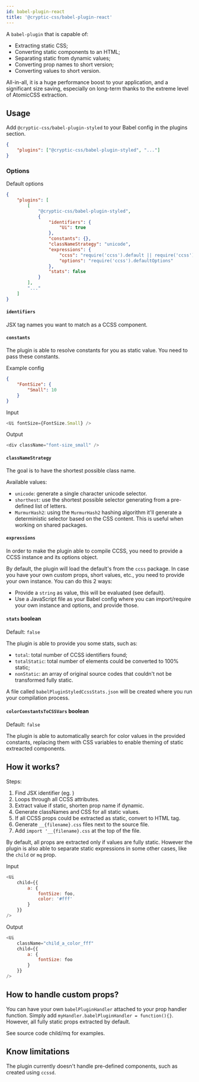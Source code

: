 ```yaml
---
id: babel-plugin-react
title: '@cryptic-css/babel-plugin-react'
---
```


A `babel-plugin` that is capable of:

-   Extracting static CSS;
-   Converting static components to an HTML;
-   Separating static from dynamic values;
-   Converting prop names to short version;
-   Converting values to short version.

All-in-all, it is a huge performance boost to your application, and a significant size saving,
especially on long-term thanks to the extreme level of AtomicCSS extraction.

## Usage

Add `@cryptic-css/babel-plugin-styled` to your Babel config in the plugins section.

```json
{
    "plugins": ["@cryptic-css/babel-plugin-styled", "..."]
}
```

### Options

Default options

```json
{
    "plugins": [
        [
            "@cryptic-css/babel-plugin-styled",
            {
                "identifiers": {
                    "Ui": true
                },
                "constants": {},
                "classNameStrategy": "unicode",
                "expressions": {
                    "ccss": "require('ccss').default || require('ccss')",
                    "options": "require('ccss').defaultOptions"
                },
                "stats": false
            }
        ],
        "..."
    ]
}
```

#### `identifiers`

JSX tag names you want to match as a CCSS component.

#### `constants`

The plugin is able to resolve constants for you as static value. You need to pass these constants.

Example config

```json
{
    "FontSize": {
        "Small": 10
    }
}
```

Input

```js
<Ui fontSize={FontSize.Small} />
```

Output

```js
<div className="font-size_small" />
```

#### `classNameStrategy`

The goal is to have the shortest possible class name.

Available values:

-   `unicode`: generate a single character unicode selector.
-   `shorthest`: use the shortest possible selector generating from a pre-defined list of letters.
-   `MurmurHash2`: using the `MurmurHash2` hashing algorithm it'll generate a deterministic selector based on the
    CSS content. This is useful when working on shared packages.

#### `expressions`

In order to make the plugin able to compile CCSS, you need to provide a CCSS instance and its options object.

By default, the plugin will load the default's from the `ccss` package. In case you have your own custom props,
short values, etc., you need to provide your own instance. You can do this 2 ways:

-   Provide a `string` as value, this will be evaluated (see default).
-   Use a JavaScript file as your Babel config where you can import/require your own instance and options, and provide
    those.

#### `stats` boolean

Default: `false`

The plugin is able to provide you some stats, such as:

-   `total`: total number of CCSS identifiers found;
-   `totalStatic`: total number of elements could be converted to 100% static;
-   `nonStatic`: an array of original source codes that couldn't not be transformed fully static.

A file called `babelPluginStyledCcssStats.json` will be created where you run your compilation process.

#### `colorConstantsToCSSVars` boolean

Default: `false`

The plugin is able to automatically search for color values in the provided constants, replacing them with
CSS variables to enable theming of static extreacted components.

## How it works?

Steps:

1. Find JSX identifier (eg. <Ui />)
2. Loops through all CCSS attributes.
3. Extract value if static, shorten prop name if dynamic.
4. Generate classNames and CSS for all static values.
5. If all CCSS props could be extracted as static, convert to HTML tag.
6. Generate `__{filename}.css` files next to the source file.
7. Add `import '__{filename}.css` at the top of the file.

By default, all props are extracted only if values are fully static. However the plugin is also able to separate
static expressions in some other cases, like the `child` or `mq` prop.

Input

```js
<Ui
    child={{
        a: {
            fontSize: foo,
            color: '#fff'
        }
    }}
/>
```

Output

```js
<Ui
    className="child_a_color_fff"
    child={{
        a: {
            fontSize: foo
        }
    }}
/>
```

## How to handle custom props?

You can have your own `babelPluginHandler` attached to your prop handler function. Simply add
`myHandler.babelPluginHandler = function(){}`. However, all fully static props extracted by default.

See source code child/mq for examples.

## Know limitations

The plugin currently doesn't handle pre-defined components, such as created using `ccssd`.
